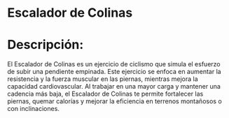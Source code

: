 # Escalador de Colinas

# Descripción:
El Escalador de Colinas es un ejercicio de ciclismo que simula el esfuerzo de subir una pendiente empinada. Este ejercicio se enfoca en aumentar la resistencia y la fuerza muscular en las piernas, mientras mejora la capacidad cardiovascular. Al trabajar en una mayor carga y mantener una cadencia más baja, el Escalador de Colinas te permite fortalecer las piernas, quemar calorías y mejorar la eficiencia en terrenos montañosos o con inclinaciones.

